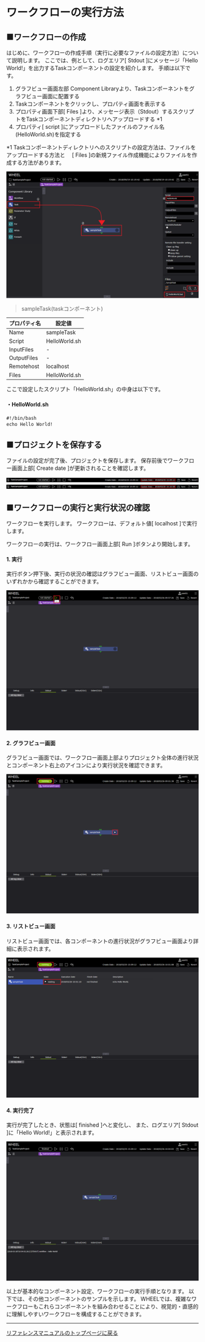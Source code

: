 # ワークフローの実行方法

## ■ワークフローの作成
はじめに、ワークフローの作成手順（実行に必要なファイルの設定方法）について説明します。
ここでは、例として、ログエリア[ Stdout ]にメッセージ「Hello World!」を出力するTaskコンポーネントの設定を紹介します。
手順は以下です。

1. グラフビュー画面左部 Component Libraryより、Taskコンポーネントをグラフビュー画面に配置する
1. Taskコンポーネントをクリックし、プロパティ画面を表示する
1. プロパティ画面下部[ Files ]より、メッセージ表示（Stdout）するスクリプトをTaskコンポーネントディレクトリへアップロードする *1
1. プロパティ[ script ]にアップロードしたファイルのファイル名(HelloWorld.sh)を指定する

*1 Taskコンポーネントディレクトリへのスクリプトの設定方法は、ファイルをアップロードする方法と
　[ Files ]の新規ファイル作成機能によりファイルを作成する方法があります。

![img](./img/task_exe_1.png "task_exe_1")

> sampleTask(taskコンポーネント)

| プロパティ名 | 設定値 |
| ---- | ---- |
| Name | sampleTask |
| Script | HelloWorld.sh |
| InputFiles | - |
| OutputFiles | - |
| Remotehost | localhost |
| Files | HelloWorld.sh |

ここで設定したスクリプト「HelloWorld.sh」の中身は以下です。

#### ・HelloWorld.sh

```
#!/bin/bash
echo Hello World!
```

## ■プロジェクトを保存する
ファイルの設定が完了後、プロジェクトを保存します。
保存前後でワークフロー画面上部[ Create date ]が更新されることを確認します。

![img](./img/before_save.png "before_save")
![img](./img/after_save.png "after_save")

## ■ワークフローの実行と実行状況の確認
ワークフローを実行します。
ワークフローは、デフォルト値[ localhost ]で実行します。

ワークフローの実行は、ワークフロー画面上部[ Run ]ボタンより開始します。

#### 1. 実行

実行ボタン押下後、実行の状況の確認はグラフビュー画面、リストビュー画面のいずれかから確認することができます。

![img](./img/run.png "run")

#### 2. グラフビュー画面

グラフビュー画面では、ワークフロー画面上部よりプロジェクト全体の進行状況とコンポーネント右上のアイコンにより実行状況を確認できます。

![img](./img/running.png "runnig_graghview")

#### 3. リストビュー画面

リストビュー画面では、各コンポーネントの進行状況がグラフビュー画面より詳細に表示されます。

![img](./img/running_ListView.png "running_listview")

#### 4. 実行完了

実行が完了したとき、状態は[ finished ]へと変化し、
また、ログエリア[ Stdout ]に「Hello World!」と表示されます。

![img](./img/finish.png "finish")


以上が基本的なコンポーネント設定、ワークフローの実行手順となります。
以下では、その他コンポーネントのサンプルを示します。
WHEELでは、複雑なワークフローもこれらコンポーネントを組み合わせることにより、視覚的・直感的に理解しやすいワークフローを構成することができます。


--------
[リファレンスマニュアルのトップページに戻る](../readme.md)
